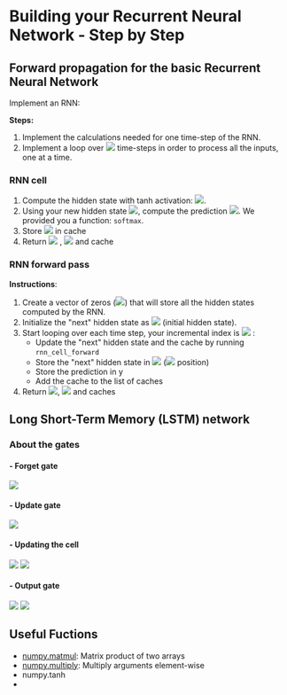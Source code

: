 # Building your Recurrent Neural Network - Step by Step

## Forward propagation for the basic Recurrent Neural Network

Implement an RNN:

**Steps:**
1. Implement the calculations needed for one time-step of the RNN.
2. Implement a loop over <img src="https://latex.codecogs.com/gif.latex?$T_x$">  time-steps in order to process all the inputs, one at a time.

### RNN cell
1. Compute the hidden state with tanh activation: <img src="https://latex.codecogs.com/gif.latex?$a^{\langle t \rangle} = \tanh(W_{aa} a^{\langle t-1 \rangle} + W_{ax} x^{\langle t \rangle} + b_a)$">.
2. Using your new hidden state <img src="https://latex.codecogs.com/gif.latex?$a^{\langle t \rangle}$">, compute the prediction <img src="https://latex.codecogs.com/gif.latex?$\hat{y}^{\langle t \rangle} = softmax(W_{ya} a^{\langle t \rangle} + b_y)$">. We provided you a function: `softmax`.
3. Store <img src="https://latex.codecogs.com/gif.latex?$(a^{\langle t \rangle}, a^{\langle t-1 \rangle}, x^{\langle t \rangle}, parameters)$"> in cache
4. Return <img src="https://latex.codecogs.com/gif.latex?$a^{\langle t \rangle}$"> , <img src="https://latex.codecogs.com/gif.latex?$y^{\langle t \rangle}$"> and cache

### RNN forward pass

**Instructions**:
1. Create a vector of zeros (<img src="https://latex.codecogs.com/gif.latex?$a$">) that will store all the hidden states computed by the RNN.
2. Initialize the "next" hidden state as <img src="https://latex.codecogs.com/gif.latex?$a_0$"> (initial hidden state).
3. Start looping over each time step, your incremental index is <img src="https://latex.codecogs.com/gif.latex?$t$"> :
    - Update the "next" hidden state and the cache by running `rnn_cell_forward`
    - Store the "next" hidden state in <img src="https://latex.codecogs.com/gif.latex?$a$"> (<img src="https://latex.codecogs.com/gif.latex?$t^{th}$"> position) 
    - Store the prediction in y
    - Add the cache to the list of caches
4. Return <img src="https://latex.codecogs.com/gif.latex?$a$">, <img src="https://latex.codecogs.com/gif.latex?$y$"> and caches

## Long Short-Term Memory (LSTM) network

### About the gates

#### - Forget gate

<img src="https://latex.codecogs.com/gif.latex?$$\Gamma_f^{\langle&space;t&space;\rangle}&space;=&space;\sigma(W_f[a^{\langle&space;t-1&space;\rangle},&space;x^{\langle&space;t&space;\rangle}]&space;&plus;&space;b_f)\tag{1}&space;$$">

#### - Update gate

<img src="https://latex.codecogs.com/gif.latex?$$\Gamma_u^{\langle t \rangle} = \sigma(W_u[a^{\langle t-1 \rangle}, x^{\{t\}}] + b_u)\tag{2} $$"> 

#### - Updating the cell

<img src="https://latex.codecogs.com/gif.latex?$$ \tilde{c}^{\langle t \rangle} = \tanh(W_c[a^{\langle t-1 \rangle}, x^{\langle t \rangle}] + b_c)\tag{3} $$">

<img src="https://latex.codecogs.com/gif.latex?$$ c^{\langle t \rangle} = \Gamma_f^{\langle t \rangle}* c^{\langle t-1 \rangle} + \Gamma_u^{\langle t \rangle} *\tilde{c}^{\langle t \rangle} \tag{4} $$">

#### - Output gate

<img src="https://latex.codecogs.com/gif.latex?$$ \Gamma_o^{\langle t \rangle}=  \sigma(W_o[a^{\langle t-1 \rangle}, x^{\langle t \rangle}] + b_o)\tag{5}$$">

<img src="https://latex.codecogs.com/gif.latex?$$ a^{\langle t \rangle} = \Gamma_o^{\langle t \rangle}* \tanh(c^{\langle t \rangle})\tag{6} $$">

## Useful Fuctions
- [numpy.matmul](https://docs.scipy.org/doc/numpy/reference/generated/numpy.matmul.html): Matrix product of two arrays
- [numpy.multiply](https://docs.scipy.org/doc/numpy-1.13.0/reference/generated/numpy.multiply.html): Multiply arguments element-wise
- numpy.tanh
- 
